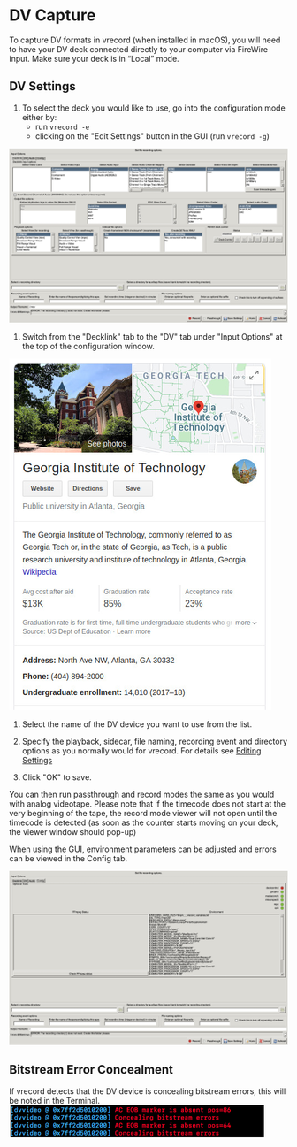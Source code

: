 # DV Capture

To capture DV formats in vrecord (when installed in macOS), you will need to have your DV deck connected directly to your computer via FireWire input. Make sure your deck is in “Local” mode.   

## DV Settings

1. To select the deck you would like to use, go into the configuration mode either by:
   - run `vrecord -e`
   - clicking on the "Edit Settings" button in the GUI (run `vrecord -g`)

![Decklink](../dv_vrecord_decklink.jpg "DV Capture") 

1. Switch from the "Decklink" tab to the "DV" tab under "Input Options" at the top of the configuration window.

![DV  Capture](../dv_vrecord_configuration.jpg "DV Capture") 

1. Select the name of the DV device you want to use from the list.

1. Specify the playback, sidecar, file naming, recording event and directory options as you normally would for vrecord. For details see [Editing Settings](Resources/Documentation/settings.md)

1. Click "OK" to save.

You can then run passthrough and record modes the same as you would with analog videotape. Please note that if the timecode does not start at the very beginning of the tape, the record mode viewer will not open until the timecode is detected (as soon as the counter starts moving on your deck, the viewer window should pop-up)

When using the GUI, environment parameters can be adjusted and errors can be viewed in the Config tab.

![DV Capture config](../dv_vrecord_configuration2.jpg "DV Capture")  

## Bitstream Error Concealment

If vrecord detects that the DV device is concealing bitstream errors, this will be noted in the Terminal.
![Alt text](../dv_vrecord_bitstream_concealment.png "Detection of Bitstream Error Concealment")
